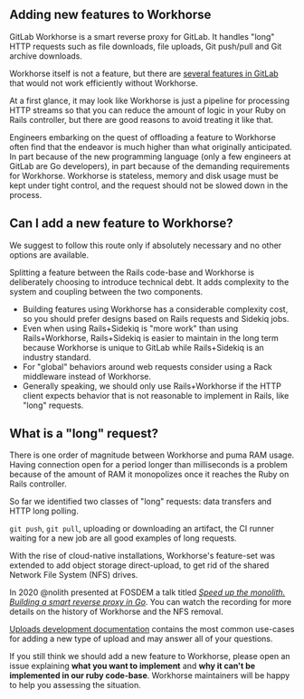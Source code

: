 ## Adding new features to Workhorse

GitLab Workhorse is a smart reverse proxy for GitLab. It handles
"long" HTTP requests such as file downloads, file uploads, Git
push/pull and Git archive downloads.

Workhorse itself is not a feature, but there are [several features in GitLab](https://gitlab.com/gitlab-org/gitlab-workhorse/-/blob/master/doc/architecture/gitlab_features.md) that would not work efficiently without Workhorse.

At a first glance, it may look like Workhorse is just a pipeline for processing HTTP streams so that you can reduce the amount of logic in your Ruby on Rails controller, but there are good reasons to avoid treating it like that.

Engineers embarking on the quest of offloading a feature to Workhorse often find that the endeavor is much higher than what originally anticipated. In part because of the new programming language (only a few engineers at GitLab are Go developers), in part because of the demanding requirements for Workhorse. Workhorse is stateless, memory and disk usage must be kept under tight control, and the request should not be slowed down in the process.

## Can I add a new feature to Workhorse?

We suggest to follow this route only if absolutely necessary and no other options are available.

Splitting a feature between the Rails code-base and Workhorse is deliberately choosing to introduce technical debt. It adds complexity to the system and coupling between the two components.

* Building features using Workhorse has a considerable complexity cost, so you should prefer designs based on Rails requests and Sidekiq jobs.
* Even when using Rails+Sidekiq is "more work" than using Rails+Workhorse, Rails+Sidekiq is easier to maintain in the long term because Workhorse is unique to GitLab while Rails+Sidekiq is an industry standard.
* For "global" behaviors around web requests consider using a Rack middleware instead of Workhorse.
* Generally speaking, we should only use Rails+Workhorse if the HTTP client expects behavior that is not reasonable to implement in Rails, like "long" requests.

## What is a "long" request?

There is one order of magnitude between Workhorse and puma RAM usage. Having connection open for a period longer than milliseconds is a problem because of the amount of RAM it monopolizes once it reaches the Ruby on Rails controller.

So far we identified two classes of "long" requests: data transfers and HTTP long polling.

`git push`, `git pull`, uploading or downloading an artifact, the CI runner waiting for a new job are all good examples of long requests.

With the rise of cloud-native installations, Workhorse's feature-set was extended to add object storage direct-upload, to get rid of the shared Network File System (NFS) drives.

In 2020 @nolith presented at FOSDEM a talk titled [_Speed up the monolith. Building a smart reverse proxy in Go_](https://archive.fosdem.org/2020/schedule/event/speedupmonolith/).
You can watch the recording for more details on the history of Workhorse and the NFS removal.

[Uploads development documentation]( https://docs.gitlab.com/ee/development/uploads.html)
contains the most common use-cases for adding a new type of upload and may answer all of your questions.

If you still think we should add a new feature to Workhorse, please open an issue explaining **what you want to implement** and **why it can't be implemented in our ruby code-base**. Workhorse maintainers will be happy to help you assessing the situation.

